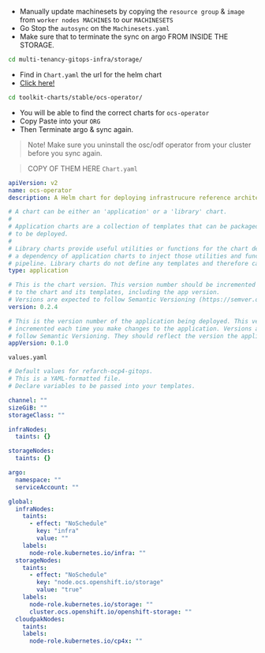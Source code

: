- Manually update machinesets by copying the `resource group` & `image` from `worker nodes MACHINES` to our `MACHINESETS`
- Go Stop the `autosync` on the `Machinesets.yaml`
- Make sure that to terminate the sync on argo FROM INSIDE THE STORAGE.
```bash
cd multi-tenancy-gitops-infra/storage/
```
- Find in `Chart.yaml` the url for the helm chart
- [Click here!](https://github.com/cloud-native-toolkit/toolkit-charts)

```bash
cd toolkit-charts/stable/ocs-operator/
```
- You will be able to find the correct charts for `ocs-operator`
- Copy Paste into your `ORG`
- Then Terminate argo & sync again.

> Note!
> Make sure you uninstall the osc/odf operator from your cluster before you sync again.

> COPY OF THEM HERE
`Chart.yaml`
```yaml
apiVersion: v2
name: ocs-operator
description: A Helm chart for deploying infrastrucure reference architecture to OpenShift 4.x clusters

# A chart can be either an 'application' or a 'library' chart.
#
# Application charts are a collection of templates that can be packaged into versioned archives
# to be deployed.
#
# Library charts provide useful utilities or functions for the chart developer. They're included as
# a dependency of application charts to inject those utilities and functions into the rendering
# pipeline. Library charts do not define any templates and therefore cannot be deployed.
type: application

# This is the chart version. This version number should be incremented each time you make changes
# to the chart and its templates, including the app version.
# Versions are expected to follow Semantic Versioning (https://semver.org/)
version: 0.2.4

# This is the version number of the application being deployed. This version number should be
# incremented each time you make changes to the application. Versions are not expected to
# follow Semantic Versioning. They should reflect the version the application is using.
appVersion: 0.1.0
```
`values.yaml`
```yaml
# Default values for refarch-ocp4-gitops.
# This is a YAML-formatted file.
# Declare variables to be passed into your templates.

channel: ""
sizeGiB: ""
storageClass: ""

infraNodes:
  taints: {}

storageNodes:
  taints: {}

argo:
  namespace: ""
  serviceAccount: ""

global:
  infraNodes:
    taints:
      - effect: "NoSchedule"
        key: "infra"
        value: ""
    labels:
      node-role.kubernetes.io/infra: ""
  storageNodes:
    taints:
      - effect: "NoSchedule"
        key: "node.ocs.openshift.io/storage"
        value: "true"
    labels:
      node-role.kubernetes.io/storage: ""
      cluster.ocs.openshift.io/openshift-storage: ""
  cloudpakNodes:
    taints:
    labels:
      node-role.kubernetes.io/cp4x: ""
```

